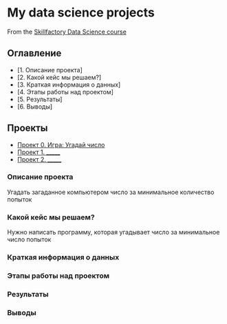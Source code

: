 # My data science projects
From the [Skillfactory Data Science course](https://github.com/2001-pavel/first_project)

## Оглавление
* [1. Описание проекта]
* [2. Какой кейс мы решаем?]
* [3. Краткая информация о данных]
* [4. Этапы работы над проектом]
* [5. Результаты]
* [6. Выводы]

## Проекты
* [Проект 0. Игра: Угадай число](https://github.com/2001-pavel/first_project/tree/main/project_0)
* [Проект 1. _____](___)
* [Проект 2. _____](___)

### Описание проекта
Угадать загаданное компьютером число за минимальное количество попыток
### Какой кейс мы решаем?
Нужно написать программу, которая угадывает число за минимальное число попыток
### Краткая информация о данных
### Этапы работы над проектом
### Результаты
### Выводы
